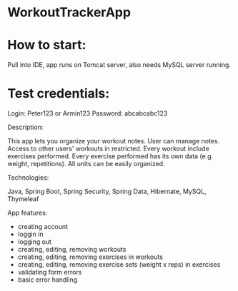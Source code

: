 # WorkoutTrackerApp

# How to start: 

Pull into IDE, app runs on Tomcat server, also needs MySQL server running.

# Test credentials: 
Login: Peter123 or Armin123
Password: abcabcabc123

Description: 

This app lets you organize your workout notes. 
User can manage notes. Access to other users' workouts in restricted.
Every workout include exercises performed. Every exercise performed has its own data (e.g. weight, repetitions).
All units can be easily organized.

Technologies: 

Java, Spring Boot, Spring Security, Spring Data, Hibernate, MySQL, Thymeleaf

App features:

- creating account
- loggin in
- logging out
- creating, editing, removing workouts
- creating, editing, removing exercises in workouts
- creating, editing, removing exercise sets (weight x reps) in exercises
- validating form errors
- basic error handling
